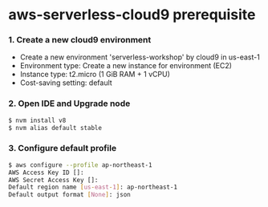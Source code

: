 # aws-serverless-cloud9 prerequisite

### 1. Create a new cloud9 environment
* Create a new environment 'serverless-workshop' by cloud9 in us-east-1
* Environment type: Create a new instance for environment (EC2)
* Instance type: t2.micro (1 GiB RAM + 1 vCPU)
* Cost-saving setting: default

### 2. Open IDE and Upgrade node
```bash
$ nvm install v8
$ nvm alias default stable
```

### 3. Configure default profile
```bash
$ aws configure --profile ap-northeast-1
AWS Access Key ID []: 
AWS Secret Access Key []: 
Default region name [us-east-1]: ap-northeast-1
Default output format [None]: json
```